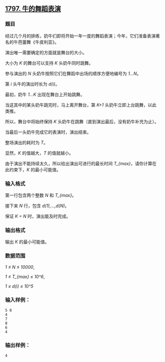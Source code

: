 ## [1797. 牛的舞蹈表演](https://www.acwing.com/problem/content/1799/)

### 题目

经过几个月的排练，奶牛们即将开始一年一度的舞蹈表演；今年，它们准备表演著名的牛芭蕾舞《牛皮利亚》。

演出唯一需要确定的方面就是舞台的大小。

大小为 *K* 的舞台可以支持 *K* 头奶牛同时跳舞。

参与演出的 *N* 头奶牛按照它们在舞蹈中出场的顺序方便地编号为 *1…N*。

第 *i* 头牛的演出时长为 *d(i)*。

最初，奶牛 *1…K* 出现在舞台上开始跳舞。

当这其中的某头奶牛跳完时，马上离开舞台，第 *K+1* 头奶牛立即上台跳舞，以此类推。

所以，舞台中将始终保持 *K* 头奶牛在跳舞（直到演出最后，没有奶牛补充为止）。

当最后一头奶牛完成它的表演时，演出结束。

整场演出的耗时为 *T*。

显然，*K* 的值越大，*T* 的值就越小。

由于演出不能持续太久，所以给出演出可进行的最长时间 *T_{max}*，请你计算在此约束下，*K* 的最小可能值。

### 输入格式

第一行包含两个整数 *N* 和 *T_{max}*。

接下来 *N* 行，包含 *d(1),…,d(N)*。

保证 *K = N* 时，演出能及时完成。

### 输出格式

输出 *K* 的最小可能值。

### 数据范围

*1 ≤ N ≤ 10000*,

*1 ≤ T_{max} ≤ 10^6*,

*1 ≤ d(i) ≤ 10^5*

### 输入样例：

```
5 8
4
7
8
6
4
```

### 输出样例：

```
4
```

